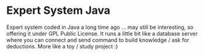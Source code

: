 # Expert System Java
Expert system coded in Java a long time ago ... may still be interesting, so offering it under GPL Public License.
It runs a little bit like a database server where you can connect and send command to build knowledge / ask for deductions.
More like a toy / study project :)